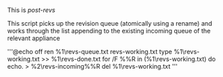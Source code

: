 This is _post-revs_

This script picks up the revision queue (atomically using a rename)
and works through the list appending to the existing incoming queue of the relevant appliance

'''@echo off
ren %1\revs-queue.txt revs-working.txt 
type %1\revs-working.txt >> %1\revs-done.txt 
for /F %%R in (%1\revs-working.txt) do echo. > %2\revs-incoming\%%R 
del %1\revs-working.txt 
'''